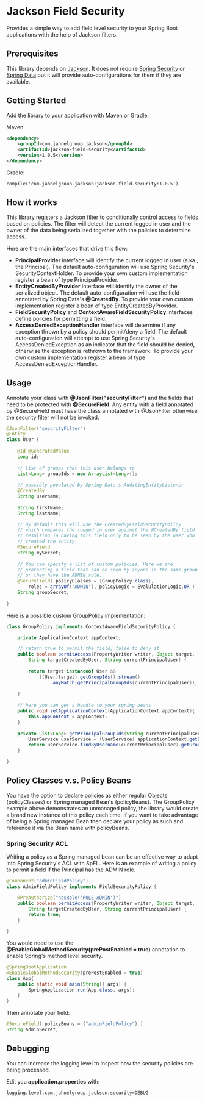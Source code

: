# Jackson Field Security

Provides a simple way to add field level security to your Spring Boot applications with the help of Jackson filters.

## Prerequisites

This library depends on [Jackson](https://github.com/FasterXML/jackson). It does not require [Spring Security](https://github.com/spring-projects/spring-security) or [Spring Data](https://github.com/spring-projects/spring-data-commons) but it will provide auto-configurations for them if they are available.  

## Getting Started

Add the library to your application with Maven or Gradle.

Maven:
```xml
<dependency>
    <groupId>com.jahnelgroup.jackson</groupId>
    <artifactId>jackson-field-security</artifactId>
    <version>1.0.5</version>
</dependency>
```

Gradle:

```
compile('com.jahnelgroup.jackson:jackson-field-security:1.0.5')
```

## How it works

This library registers a Jackson filter to conditionally control access to fields based on policies. The filter will detect the current logged in user and the owner of the data being serialized together with the policies to determine access. 

Here are the main interfaces that drive this flow:

* **PrincipalProvider** interface will identify the current logged in user (a.ka., the Principal). The default auto-configuration will use Spring Security's SecurityContextHolder. To provide your own custom implementation register a bean of type PrincipalProvider. 
* **EntityCreatedByProvider** interface will identify the owner of the serialized object. The default auto-configuration will use the field annotated by Spring Data's **@CreatedBy**. To provide your own custom implementation register a bean of type EntityCreatedByProvider.
* **FieldSecurityPolicy** and **ContextAwareFieldSecurityPolicy** interfaces define policies for permitting a field.  
* **AccessDeniedExceptionHandler** interface will determine if any exception thrown by a policy should permit/deny a field. The default auto-configuration will attempt to use Spring Security's AccessDeniedException as an indicator that the field should be denied, otherwise the exception is rethrown to the framework. To provide your own custom implementation register a bean of type AccessDeniedExceptionHandler.

## Usage

Annotate your class with **@JsonFilter("securityFilter")** and the fields that need to be protected with **@SecureField**. Any entity with a field annotated by @SecureField must have the class annotated with @JsonFilter otherwise the security filter will not be invoked.

```java
@JsonFilter("securityFilter")
@Entity
class User {
    
    @Id @GeneratedValue
    Long id;
    
    // list of groups that this user belongs to 
    List<Long> groupIds = new ArrayList<Long>();
    
    // possibly populated by Spring Data's AuditingEntityListener
    @CreatedBy
    String username;
    
    String firstName;
    String lastName;

    // By default this will use the CreatedByFieldSecurityPolicy
    // which compares the logged in user against the @CreatedBy field
    // resulting in having this field only to be seen by the user who 
    // created the entity. 
    @SecureField        
    String mySecret;
    
    // You can specify a list of custom policies. Here we are 
    // protecting a field that can be seen by anyone in the same group
    // or they have the ADMIN role. 
    @SecureField( policyClasses = {GroupPolicy.class},
        roles = arrayOf("ADMIN"), policyLogic = EvalulationLogic.OR )     
    String groupSecret;    
    
}
```

Here is a possible custom GroupPolicy implementation:

```java
class GroupPolicy implements ContextAwareFieldSecurityPolicy {

    private ApplicationContext appContext;

    // return true to permit the field, false to deny it
    public boolean permitAccess(PropertyWriter writer, Object target, 
        String targetCreatedByUser, String currentPrincipalUser) {
        
        return target instanceof User && 
            ((User)target).getGroupIds().stream()
                .anyMatch(getPrincipalGroupIds(currentPrincipalUser));
       
    }
         
    // here you can get a handle to your spring beans
    public void setApplicationContext(ApplicationContext appContext){
        this.appContext = appContext;   
    }
    
    private List<Long> getPrincipalGroupIds(String currentPrincipalUser){
        UserService userService = (UserService) applicationContext.getBean("userService");
        return userService.findByUsername(currentPrincipalUser).getGroupIds();
    }

}
```

## Policy Classes v.s. Policy Beans

You have the option to declare policies as either regular Objects (policyClasses) or Spring managed Bean's (policyBeans). The GroupPolicy example above demonstrates an unmanaged policy, the library would create a brand new instance of this policy each time. If you want to take advantage of being a Spring managed Bean then declare your policy as such and reference it via the Bean name with policyBeans. 
 
### Spring Security ACL

Writing a policy as a Spring managed bean can be an effective way to adapt into Spring Security's ACL with SpEL. Here is an example of writing a policy to permit a field if the Principal has the ADMIN role. 

```java
@Component("adminFieldPolicy")
class AdminFieldPolicy implements FieldSecurityPolicy {

    @PreAuthorize("hasRole('ROLE_ADMIN')")
    public boolean permitAccess(PropertyWriter writer, Object target, 
        String targetCreatedByUser, String currentPrincipalUser) {
        return true;
    }

}
```

You would need to use the **@EnableGlobalMethodSecurity(prePostEnabled = true)** annotation to enable Spring's method level security.

```java
@SpringBootApplication
@EnableGlobalMethodSecurity(prePostEnabled = true)
class App{
    public static void main(String[] args) {
        SpringApplication.run(App.class, args);
    }
}
``` 

Then annotate your field:

```java
@SecureField( policyBeans = {"adminFieldPolicy"} ) 
String adminSecret;
```
 
## Debugging

You can increase the logging level to inspect how the security policies are being processed.

Edit you **application.properties** with:
```
logging.level.com.jahnelgroup.jackson.security=DEBUG
```

